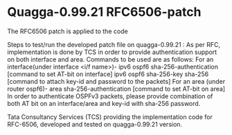 # Quagga-0.99.21 RFC6506-patch

The RFC6506 patch is applied to the code 

Steps to test/run the developed patch file on quagga-0.99.21 : 
As per RFC, implementation is done by TCS in order to provide 
authentication support on both interface and area. 
Commands to be used are as follows: 
For an interface(under interface <i/f name>)- 
ipv6 ospf6 sha-256-authentication [command to set AT-bit 
on interface] 
ipv6 ospf6 sha-256-key <key-id> sha-256 <password> 
[command to attach key-id and password to the packets] 
For an area (under router ospf6)- 
area <area-id> sha-256-authentication [command to set 
AT-bit on area] 
In order to authenticate OSPFv3 packets, please provide combination of 
both AT bit on an interface/area and key-id with sha-256 password. 

Tata Consultancy Services (TCS) providing the implementation code for RFC-6506, developed and tested on 
quagga-0.99.21 version. 

